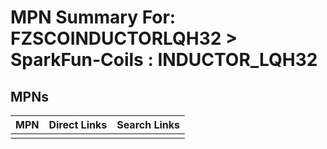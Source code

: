 



# MPN Summary For: FZSCOINDUCTORLQH32 > SparkFun-Coils : INDUCTOR_LQH32

## MPNs
  

|MPN|Direct Links|Search Links|
| :--- | :--- | :--- |
||||
